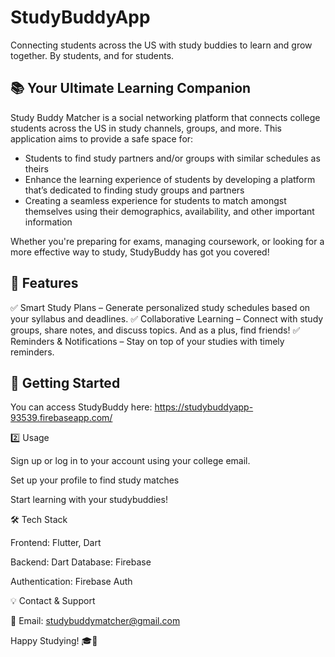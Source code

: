 # StudyBuddyApp
Connecting students across the US with study buddies to learn and grow together. By students, and for students.


## 📚 Your Ultimate Learning Companion

Study Buddy Matcher is a social networking platform that connects college students across the US in study channels, groups, and more. This application aims to provide a safe space for:
- Students to find study partners and/or groups with similar schedules as theirs
- Enhance the learning experience of students by developing a platform that’s dedicated to finding study groups and partners
- Creating a seamless experience for students to match amongst themselves using their demographics, availability, and other important information


Whether you're preparing for exams, managing coursework, or looking for a more effective way to study, StudyBuddy has got you covered!

## 🚀 Features

✅ Smart Study Plans – Generate personalized study schedules based on your syllabus and deadlines.
✅ Collaborative Learning – Connect with study groups, share notes, and discuss topics. And as a plus, find friends!
✅ Reminders & Notifications – Stay on top of your studies with timely reminders.

## 🎯 Getting Started

You can access StudyBuddy here: https://studybuddyapp-93539.firebaseapp.com/

2️⃣ Usage

Sign up or log in to your account using your college email.

Set up your profile to find study matches

Start learning with your studybuddies!

🛠️ Tech Stack

Frontend: Flutter, Dart

Backend: Dart
Database: Firebase

Authentication: Firebase Auth


💡 Contact & Support

📧 Email: studybuddymatcher@gmail.com

Happy Studying! 🎓🚀

